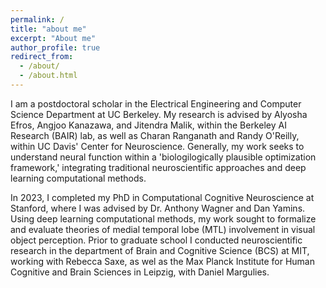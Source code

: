 ```yaml
---
permalink: /
title: "about me"
excerpt: "About me"
author_profile: true
redirect_from: 
  - /about/
  - /about.html
---
```


I am a postdoctoral scholar in the Electrical Engineering and Computer Science Department at UC Berkeley. My research is advised by Alyosha Efros, Angjoo Kanazawa, and Jitendra Malik, within the Berkeley AI Research (BAIR) lab, as well as Charan Ranganath and Randy O'Reilly, within UC Davis' Center for Neuroscience. Generally, my work seeks to understand neural function within a 'biologilogically plausible optimization framework,' integrating traditional neuroscientific approaches and deep learning computational methods.  

In 2023, I completed my PhD in Computational Cognitive Neuroscience at Stanford, where I was advised by Dr. Anthony Wagner and Dan Yamins. Using deep learning computational methods, my work sought to formalize and evaluate theories of medial temporal lobe (MTL) involvement in visual object perception. Prior to graduate school I conducted neuroscientific research in the department of Brain and Cognitive Science (BCS) at MIT, working with Rebecca Saxe, as wel as the Max Planck Institute for Human Cognitive and Brain Sciences in Leipzig, with Daniel Margulies.


